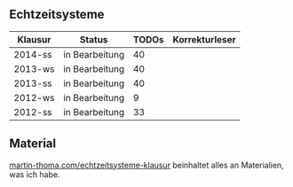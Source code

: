 ## Echtzeitsysteme

| Klausur  | Status         | TODOs | Korrekturleser |
| -------- | -------------- | ----- | -------------- |
| 2014-ss  | in Bearbeitung | 40    |                |
| 2013-ws  | in Bearbeitung | 40    |                |
| 2013-ss  | in Bearbeitung | 40    |                |
| 2012-ws  | in Bearbeitung | 9     |                |
| 2012-ss  | in Bearbeitung | 33    |                |

## Material
[martin-thoma.com/echtzeitsysteme-klausur](https://martin-thoma.com/echtzeitsysteme-klausur/) beinhaltet
alles an Materialien, was ich habe.
